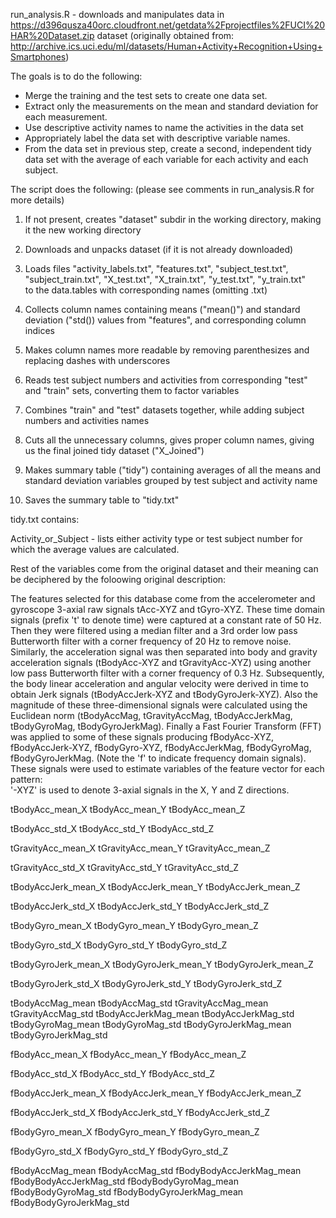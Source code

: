 run_analysis.R - downloads and manipulates data in
https://d396qusza40orc.cloudfront.net/getdata%2Fprojectfiles%2FUCI%20HAR%20Dataset.zip
dataset (originally obtained from: http://archive.ics.uci.edu/ml/datasets/Human+Activity+Recognition+Using+Smartphones)

The goals is to do the following:
- Merge the training and the test sets to create one data set.
- Extract only the measurements on the mean and standard deviation for each measurement.
- Use descriptive activity names to name the activities in the data set
- Appropriately label the data set with descriptive variable names.
- From the data set in previous step, create a second, independent tidy data set with the average of each variable for each activity and each subject.

The script does the following: (please see comments in run_analysis.R for more details)
1. If not present, creates "dataset" subdir in the working directory, making it the new working directory
2. Downloads and unpacks dataset (if it is not already downloaded)
3. Loads files 
	"activity_labels.txt",
        "features.txt",
        "subject_test.txt",
        "subject_train.txt",
        "X_test.txt",
        "X_train.txt",
        "y_test.txt",
        "y_train.txt"       
to the data.tables with corresponding names (omitting .txt)
4. Collects column names containing means ("mean()") and standard deviation ("std()) values from "features", and corresponding column indices
5. Makes column names more readable by removing parenthesizes and replacing dashes with underscores
6. Reads test subject numbers and activities from corresponding "test" and "train" sets, converting them to factor variables
7. Combines "train" and "test" datasets together, while adding subject numbers and activities names
8. Cuts all the unnecessary columns, gives proper column names, giving us the final joined tidy dataset ("X_Joined")

9. Makes summary table ("tidy") containing averages of all the means and standard deviation variables grouped by test subject and activity name
10. Saves the summary table to "tidy.txt"


tidy.txt contains:

Activity_or_Subject - lists either activity type or test subject number for which the average values are calculated.

Rest of the variables come from the original dataset and their meaning can be deciphered by the foloowing original description:

The features selected for this database come from the accelerometer and gyroscope 3-axial raw signals tAcc-XYZ and tGyro-XYZ. These time domain signals (prefix 't' to denote time) were captured at a constant rate of 50 Hz. Then they were filtered using a median filter and a 3rd order low pass Butterworth filter with a corner frequency of 20 Hz to remove noise. Similarly, the acceleration signal was then separated into body and gravity acceleration signals (tBodyAcc-XYZ and tGravityAcc-XYZ) using another low pass Butterworth filter with a corner frequency of 0.3 Hz. 
Subsequently, the body linear acceleration and angular velocity were derived in time to obtain Jerk signals (tBodyAccJerk-XYZ and tBodyGyroJerk-XYZ). Also the magnitude of these three-dimensional signals were calculated using the Euclidean norm (tBodyAccMag, tGravityAccMag, tBodyAccJerkMag, tBodyGyroMag, tBodyGyroJerkMag). 
Finally a Fast Fourier Transform (FFT) was applied to some of these signals producing fBodyAcc-XYZ, fBodyAccJerk-XYZ, fBodyGyro-XYZ, fBodyAccJerkMag, fBodyGyroMag, fBodyGyroJerkMag. (Note the 'f' to indicate frequency domain signals). 
These signals were used to estimate variables of the feature vector for each pattern:  
'-XYZ' is used to denote 3-axial signals in the X, Y and Z directions.

tBodyAcc_mean_X 
tBodyAcc_mean_Y 
tBodyAcc_mean_Z 

tBodyAcc_std_X 
tBodyAcc_std_Y 
tBodyAcc_std_Z 

tGravityAcc_mean_X 
tGravityAcc_mean_Y 
tGravityAcc_mean_Z 

tGravityAcc_std_X 
tGravityAcc_std_Y 
tGravityAcc_std_Z 

tBodyAccJerk_mean_X 
tBodyAccJerk_mean_Y 
tBodyAccJerk_mean_Z 

tBodyAccJerk_std_X 
tBodyAccJerk_std_Y 
tBodyAccJerk_std_Z 

tBodyGyro_mean_X 
tBodyGyro_mean_Y 
tBodyGyro_mean_Z 

tBodyGyro_std_X 
tBodyGyro_std_Y 
tBodyGyro_std_Z 

tBodyGyroJerk_mean_X 
tBodyGyroJerk_mean_Y 
tBodyGyroJerk_mean_Z 

tBodyGyroJerk_std_X 
tBodyGyroJerk_std_Y 
tBodyGyroJerk_std_Z 

tBodyAccMag_mean 
tBodyAccMag_std 
tGravityAccMag_mean 
tGravityAccMag_std 
tBodyAccJerkMag_mean 
tBodyAccJerkMag_std 
tBodyGyroMag_mean 
tBodyGyroMag_std 
tBodyGyroJerkMag_mean 
tBodyGyroJerkMag_std

fBodyAcc_mean_X 
fBodyAcc_mean_Y 
fBodyAcc_mean_Z 

fBodyAcc_std_X 
fBodyAcc_std_Y 
fBodyAcc_std_Z 

fBodyAccJerk_mean_X 
fBodyAccJerk_mean_Y 
fBodyAccJerk_mean_Z
 
fBodyAccJerk_std_X 
fBodyAccJerk_std_Y 
fBodyAccJerk_std_Z 

fBodyGyro_mean_X 
fBodyGyro_mean_Y 
fBodyGyro_mean_Z 

fBodyGyro_std_X 
fBodyGyro_std_Y 
fBodyGyro_std_Z 

fBodyAccMag_mean 
fBodyAccMag_std 
fBodyBodyAccJerkMag_mean 
fBodyBodyAccJerkMag_std 
fBodyBodyGyroMag_mean 
fBodyBodyGyroMag_std 
fBodyBodyGyroJerkMag_mean
fBodyBodyGyroJerkMag_std
